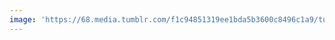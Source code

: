 ```yaml
---
image: 'https://68.media.tumblr.com/f1c94851319ee1bda5b3600c8496c1a9/tumblr_n72734RZoI1tbdx3so1_r1_1280.jpg'
---
```

